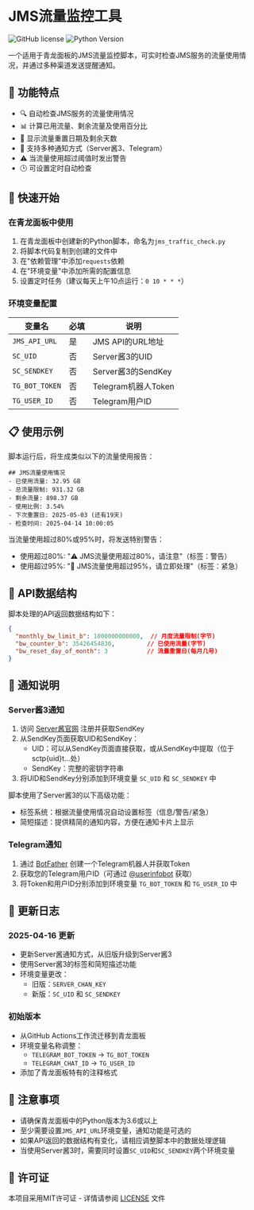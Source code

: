 
# JMS流量监控工具

![GitHub license](https://img.shields.io/badge/license-MIT-blue.svg)
![Python Version](https://img.shields.io/badge/python-3.6%2B-blue)

一个适用于青龙面板的JMS流量监控脚本，可实时检查JMS服务的流量使用情况，并通过多种渠道发送提醒通知。

## 📑 功能特点

- 🔍 自动检查JMS服务的流量使用情况
- 📊 计算已用流量、剩余流量及使用百分比
- 📅 显示流量重置日期及剩余天数
- 📱 支持多种通知方式（Server酱3、Telegram）
- ⚠️ 当流量使用超过阈值时发出警告
- 🕒 可设置定时自动检查

## 🚀 快速开始

### 在青龙面板中使用

1. 在青龙面板中创建新的Python脚本，命名为`jms_traffic_check.py`
2. 将脚本代码复制到创建的文件中
3. 在"依赖管理"中添加`requests`依赖
4. 在"环境变量"中添加所需的配置信息
5. 设置定时任务（建议每天上午10点运行：`0 10 * * *`）

### 环境变量配置

| 变量名 | 必填 | 说明 |
|-------|------|------|
| `JMS_API_URL` | 是 | JMS API的URL地址 |
| `SC_UID` | 否 | Server酱3的UID |
| `SC_SENDKEY` | 否 | Server酱3的SendKey |
| `TG_BOT_TOKEN` | 否 | Telegram机器人Token |
| `TG_USER_ID` | 否 | Telegram用户ID |

## 📋 使用示例

脚本运行后，将生成类似以下的流量使用报告：

```
## JMS流量使用情况
- 已使用流量: 32.95 GB
- 总流量限制: 931.32 GB
- 剩余流量: 898.37 GB
- 使用比例: 3.54%
- 下次重置日: 2025-05-03 (还有19天)
- 检查时间: 2025-04-14 10:00:05
```

当流量使用超过80%或95%时，将发送特别警告：

- 使用超过80%: "⚠️ JMS流量使用超过80%，请注意"（标签：警告）
- 使用超过95%: "🚨 JMS流量使用超过95%，请立即处理"（标签：紧急）

## 🔧 API数据结构

脚本处理的API返回数据结构如下：

```json
{
  "monthly_bw_limit_b": 1000000000000,  // 月度流量限制(字节)
  "bw_counter_b": 35426454830,         // 已使用流量(字节)
  "bw_reset_day_of_month": 3           // 流量重置日(每月几号)
}
```

## 📲 通知说明

### Server酱3通知

1. 访问 [Server酱官网](https://sc.ft07.com/) 注册并获取SendKey
2. 从SendKey页面获取UID和SendKey：
   - UID：可以从SendKey页面直接获取，或从SendKey中提取（位于sctp{uid}t...处）
   - SendKey：完整的密钥字符串
3. 将UID和SendKey分别添加到环境变量 `SC_UID` 和 `SC_SENDKEY` 中

脚本使用了Server酱3的以下高级功能：
- 标签系统：根据流量使用情况自动设置标签（信息/警告/紧急）
- 简短描述：提供精简的通知内容，方便在通知卡片上显示

### Telegram通知

1. 通过 [BotFather](https://t.me/botfather) 创建一个Telegram机器人并获取Token
2. 获取您的Telegram用户ID（可通过 [@userinfobot](https://t.me/userinfobot) 获取）
3. 将Token和用户ID分别添加到环境变量 `TG_BOT_TOKEN` 和 `TG_USER_ID` 中

## 🔄 更新日志

### 2025-04-16 更新
- 更新Server酱通知方式，从旧版升级到Server酱3
- 使用Server酱3的标签和简短描述功能
- 环境变量更改：
  - 旧版：`SERVER_CHAN_KEY`
  - 新版：`SC_UID` 和 `SC_SENDKEY`

### 初始版本
- 从GitHub Actions工作流迁移到青龙面板
- 环境变量名称调整：
  - `TELEGRAM_BOT_TOKEN` → `TG_BOT_TOKEN`
  - `TELEGRAM_CHAT_ID` → `TG_USER_ID`
- 添加了青龙面板特有的注释格式

## 📝 注意事项

- 请确保青龙面板中的Python版本为3.6或以上
- 至少需要设置`JMS_API_URL`环境变量，通知功能是可选的
- 如果API返回的数据结构有变化，请相应调整脚本中的数据处理逻辑
- 当使用Server酱3时，需要同时设置`SC_UID`和`SC_SENDKEY`两个环境变量

## 📄 许可证

本项目采用MIT许可证 - 详情请参阅 [LICENSE](LICENSE) 文件
